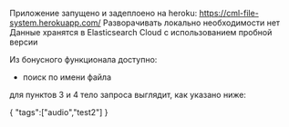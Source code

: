 Приложение запущено и задеплоено на heroku: https://cml-file-system.herokuapp.com/
Разворачивать локально необходимости нет
Данные хранятся в Elasticsearch Cloud с использованием пробной версии

Из бонусного функционала доступно:
- поиск по имени файла

для пунктов 3 и 4 тело запроса выглядит, как указано ниже:

{
	"tags":["audio","test2"]
}